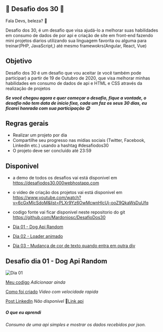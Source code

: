 ## 🚀 Desafio dos 30 🚀
 
 Fala Devs, beleza? 🖖

 Desafio dos 30, é um desafio que visa ajudá-lo a melhorar suas habilidades em consumo de dados de por api e criação de site em front-end fazendo mini projetos diarios utilizando sua linguagem favorita ou alguma para treinar(PHP, JavaScript,) até mesmo framewokrs(Angular, React, Vue)  

 ## Objetivo

Desafio dos 30 é um desafio que vou aceitar (e você também pode participar) a partir de 19 de Outubro de 2020, que visa melhorar minhas habilidades em consumo de dados de api e HTML e CSS através da realização de projetos 

***Se você chegou agora e quer começar o desafio, fique a vontade, o desafio não tem data de inicio fixa, cada um faz os seus 30 dias, eu ficarei honrada com sua participação 😉***

## Regras gerais

* Realizar um projeto por dia
* Compartilhe seu progresso nas mídias sociais (Twitter, Facebook, Linkedin etc.) usando a hashtag #desafiodos30
* O projeto deve ser concluído até 23:59




## Disponivel

* a demo de todos os desafios vai está disponivel em https://desafiodos30.000webhostapp.com
* o video de criação dos projetos vai está disponivel em https://www.youtube.com/watch?v=6cGxMIcSdoM&list=PLXr9Yz6OwMcwnHlcUj-ooZ9QkaWsDuUfq
* codigo fonte vai ficar disponivel neste repositorio do git https://github.com/Mardoniosc/DesafioDos30




* [Dia 01 - Dog Api Random](#id01)
* [Dia 02 - Loader animado](#id02)
* [Dia 03 - Mudança de cor de texto quando entra em outra div](#id03)



##  Desafio dia 01 - Dog Api Random <a name="id01"></a>
![Dia 01](https://user-images.githubusercontent.com/37448340/88348819-d38d7000-cd24-11ea-99d1-39b04afb77f2.gif)

[Meu codigo]() *Adicionaar ainda*

[Como foi criado](https://www.youtube.com/watch?v=YmXWHtBTKak) *Video com velocidade rapida* 

[Post LinkedIn]() *Não disponível*
:link:[Link api](https://dog.ceo/dog-api/)


##### O que eu aprendi

*Consumo de uma api simples e mostrar os dados recebidos por json.*
